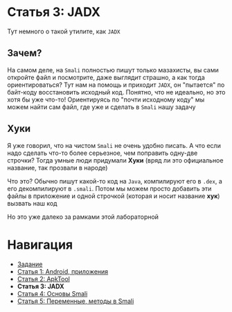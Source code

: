 # Статья 3: JADX

Тут немного о такой утилите, как `JADX`

## Зачем?

На самом деле, на `Smali` полностью пишут только мазахисты, вы сами откройте файл и посмотрите, даже выглядит страшно, а как тогда ориентироваться?
Тут нам на помощь и приходит `JADX`, он "пытается" по байт-коду восстановить исходный код. Понятно, что не идеально, но это хотя бы уже что-то!
Ориентируясь по "почти исходному коду" мы можем найти сам файл, где уже и сделать в `Smali` нашу задачу

## Хуки

Я уже говорил, что на чистом `Smali` не очень удобно писать. А что если надо сделать что-то более серьезное, чем поправить одну-две строчки?
Тогда умные люди придумали **Хуки** (вряд ли это официальное название, так прозвали в народе)

Что это? Обычно пишут какой-то код на `Java`, компилируют его в `.dex`, а его декомпилируют в `.smali`. Потом мы можем просто добавить эти файлы в приложение и одной строчкой (которая и носит название **хук**) вызвать наш код

Но это уже далеко за рамками этой лабораторной

# Навигация

- [Задание](../README.md)
- [Статья 1: Android, приложения](./APPS.md)
- [Статья 2: ApkTool](./APKTOOL.md)
- **Статья 3: JADX**
- [Статья 4: Основы Smali](./SMALI-BASIC.md)
- [Статья 5: Переменные, методы в Smali](./SMALI-VARS-METHODS.md)